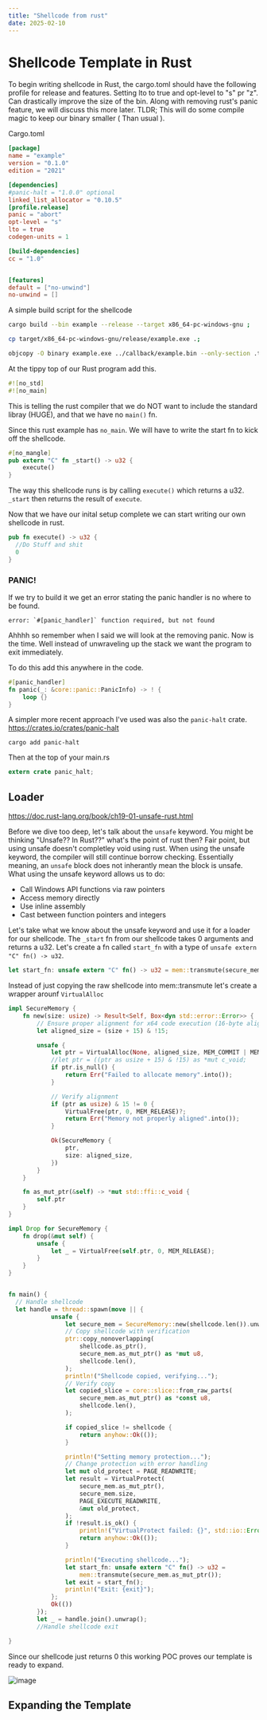 ```yaml
---
title: "Shellcode from rust"
date: 2025-02-10
---
```


# Shellcode Template in Rust

To begin writing shellcode in Rust, the cargo.toml should have the following profile for release and features. Setting lto to true and opt-level to "s" pr "z". Can drastically improve the size of the bin. Along with removing rust's panic feature, we will discuss this more later. TLDR; This will do some compile magic to keep our binary smaller ( Than usual ). 

Cargo.toml
```toml
[package]
name = "example"
version = "0.1.0"
edition = "2021"

[dependencies]
#panic-halt = "1.0.0" optional
linked_list_allocator = "0.10.5"
[profile.release]
panic = "abort"
opt-level = "s"
lto = true
codegen-units = 1

[build-dependencies]
cc = "1.0"


[features]
default = ["no-unwind"]
no-unwind = []
```

A simple build script for the shellcode 
```bash
cargo build --bin example --release --target x86_64-pc-windows-gnu ;

cp target/x86_64-pc-windows-gnu/release/example.exe .;

objcopy -O binary example.exe ../callback/example.bin --only-section .text
```

At the tippy top of our Rust program add this. 

```rust
#![no_std]
#![no_main]
```
This is telling the rust compiler that we do NOT want to include the standard libray (HUGE), and that we have no `main()` fn. 

Since this rust example has `no_main`. We will have to write the start fn to kick off the shellcode. 

```rust
#[no_mangle]
pub extern "C" fn _start() -> u32 {
    execute()
}
```
The way this shellcode runs is by calling `execute()` which returns a u32. `_start` then returns the result of `execute`.

Now that we have our inital setup complete we can start writing our own shellcode in rust. 
```rust
pub fn execute() -> u32 {
  //Do Stuff and shit
  0
}
```

### PANIC!

If we try to build it we get an error stating the panic handler is no where to be found. 

```
error: `#[panic_handler]` function required, but not found
```

Ahhhh so remember when I said we will look at the removing panic. Now is the time. Well instead of unwraveling up the stack we want the program to exit immediately. 

To do this add this anywhere in the code. 
```rust
#[panic_handler]
fn panic(_: &core::panic::PanicInfo) -> ! {
    loop {}
}
```

A simpler more recent approach I've used was also the `panic-halt` crate. https://crates.io/crates/panic-halt
```
cargo add panic-halt
```

Then at the top of your main.rs 

```rust
extern crate panic_halt;
```

## Loader

https://doc.rust-lang.org/book/ch19-01-unsafe-rust.html

Before we dive too deep, let's talk about the `unsafe` keyword. You might be thinking "Unsafe?? In Rust??" what's the point of rust then? Fair point, but using unsafe doesn't completley void using rust. When using the unsafe keyword, the compiler will still continue borrow checking. Essentially meaning, an `unsafe` block does not inherantly mean the block is unsafe. What using the unsafe keyword allows us to do:
- Call Windows API functions via raw pointers
- Access memory directly
- Use inline assembly
- Cast between function pointers and integers

Let's take what we know about the unsafe keyword and use it for a loader for our shellcode. The `_start` fn from our shellcode takes 0 arguments and returns a u32. Let's create a fn called `start_fn` with a type of `unsafe extern "C" fn() -> u32`. 
 
```rust
let start_fn: unsafe extern "C" fn() -> u32 = mem::transmute(secure_mem.as_mut_ptr());
```


Instead of just copying the raw shellcode into mem::transmute let's create a wrapper arounf `VirtualAlloc`

```rust
impl SecureMemory {
    fn new(size: usize) -> Result<Self, Box<dyn std::error::Error>> {
        // Ensure proper alignment for x64 code execution (16-byte alignment)
        let aligned_size = (size + 15) & !15;

        unsafe {
            let ptr = VirtualAlloc(None, aligned_size, MEM_COMMIT | MEM_RESERVE, PAGE_READWRITE);
            //let ptr = ((ptr as usize + 15) & !15) as *mut c_void;
            if ptr.is_null() {
                return Err("Failed to allocate memory".into());
            }

            // Verify alignment
            if (ptr as usize) & 15 != 0 {
                VirtualFree(ptr, 0, MEM_RELEASE)?;
                return Err("Memory not properly aligned".into());
            }

            Ok(SecureMemory {
                ptr,
                size: aligned_size,
            })
        }
    }

    fn as_mut_ptr(&self) -> *mut std::ffi::c_void {
        self.ptr
    }
}

impl Drop for SecureMemory {
    fn drop(&mut self) {
        unsafe {
            let _ = VirtualFree(self.ptr, 0, MEM_RELEASE);
        }
    }
}
```


```rust

fn main() {
  // Handle shellcode
  let handle = thread::spawn(move || {
            unsafe {
                let secure_mem = SecureMemory::new(shellcode.len()).unwrap();
                // Copy shellcode with verification
                ptr::copy_nonoverlapping(
                    shellcode.as_ptr(),
                    secure_mem.as_mut_ptr() as *mut u8,
                    shellcode.len(),
                );
                println!("Shellcode copied, verifying...");
                // Verify copy
                let copied_slice = core::slice::from_raw_parts(
                    secure_mem.as_mut_ptr() as *const u8,
                    shellcode.len(),
                );

                if copied_slice != shellcode {
                    return anyhow::Ok(());
                }

                println!("Setting memory protection...");
                // Change protection with error handling
                let mut old_protect = PAGE_READWRITE;
                let result = VirtualProtect(
                    secure_mem.as_mut_ptr(),
                    secure_mem.size,
                    PAGE_EXECUTE_READWRITE,
                    &mut old_protect,
                );
                if !result.is_ok() {
                    println!("VirtualProtect failed: {}", std::io::Error::last_os_error());
                    return anyhow::Ok(());
                }

                println!("Executing shellcode...");
                let start_fn: unsafe extern "C" fn() -> u32 =
                    mem::transmute(secure_mem.as_mut_ptr());
                let exit = start_fn();
                println!("Exit: {exit}");
            };
            Ok(())
        });
        let _ = handle.join().unwrap();
        //Handle shellcode exit

}
```

Since our shellcode just returns 0 this working POC proves our template is ready to expand. 

![image](https://github.com/user-attachments/assets/195f25c2-82bf-4940-be7a-07d095c5d0d6)


## Expanding the Template


